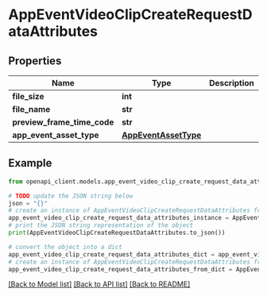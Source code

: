# AppEventVideoClipCreateRequestDataAttributes


## Properties

Name | Type | Description | Notes
------------ | ------------- | ------------- | -------------
**file_size** | **int** |  | 
**file_name** | **str** |  | 
**preview_frame_time_code** | **str** |  | [optional] 
**app_event_asset_type** | [**AppEventAssetType**](AppEventAssetType.md) |  | 

## Example

```python
from openapi_client.models.app_event_video_clip_create_request_data_attributes import AppEventVideoClipCreateRequestDataAttributes

# TODO update the JSON string below
json = "{}"
# create an instance of AppEventVideoClipCreateRequestDataAttributes from a JSON string
app_event_video_clip_create_request_data_attributes_instance = AppEventVideoClipCreateRequestDataAttributes.from_json(json)
# print the JSON string representation of the object
print(AppEventVideoClipCreateRequestDataAttributes.to_json())

# convert the object into a dict
app_event_video_clip_create_request_data_attributes_dict = app_event_video_clip_create_request_data_attributes_instance.to_dict()
# create an instance of AppEventVideoClipCreateRequestDataAttributes from a dict
app_event_video_clip_create_request_data_attributes_from_dict = AppEventVideoClipCreateRequestDataAttributes.from_dict(app_event_video_clip_create_request_data_attributes_dict)
```
[[Back to Model list]](../README.md#documentation-for-models) [[Back to API list]](../README.md#documentation-for-api-endpoints) [[Back to README]](../README.md)


